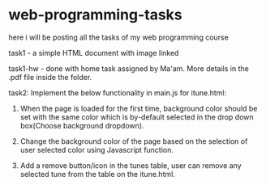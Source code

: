 # web-programming-tasks
here i will be posting all the tasks of my web programming course 

task1 - a simple HTML document with image linked

task1-hw - done with home task assigned by Ma'am. More details in the .pdf file inside the folder.

task2: 
Implement the below functionality in main.js for itune.html:

1. When the page is loaded for the first time, background color should be set with the same color which is by-default selected in the drop down box(Choose background dropdown).

2. Change the background color of the page based on the selection of user selected color using Javascript function.

3. Add a remove button/icon in the tunes table, user can remove any selected tune from the table on the itune.html.
